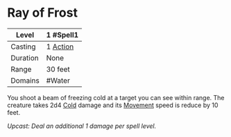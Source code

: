 # Ray of Frost

| Level     | 1 #Spell1                                        |
| --------- | ------------------------------------------------ |
| Casting   | 1 [Action](../../../../Game%20Procedures/Action.md) |
| Duration  | None                                             |
| Range     | 30 feet                                          |
| Domains   | #Water                                           |

You shoot a beam of freezing cold at a target you can see within range. The creature takes 2d4 [Cold](../../../../Damage%20Types/Cold.md) damage and its [Movement](../../../../Game%20Procedures/Movement.md) speed is reduce by 10 feet.

*Upcast: Deal an additional 1 damage per spell level.*